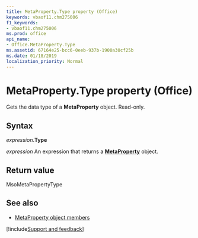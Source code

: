 ```yaml
---
title: MetaProperty.Type property (Office)
keywords: vbaof11.chm275006
f1_keywords:
- vbaof11.chm275006
ms.prod: office
api_name:
- Office.MetaProperty.Type
ms.assetid: 67164e25-bcc6-0eeb-937b-1900a30cf25b
ms.date: 01/18/2019
localization_priority: Normal
---
```



# MetaProperty.Type property (Office)

Gets the data type of a **MetaProperty** object. Read-only.


## Syntax

_expression_.**Type**

_expression_ An expression that returns a **[MetaProperty](Office.MetaProperty.md)** object.


## Return value

MsoMetaPropertyType


## See also

- [MetaProperty object members](overview/Library-Reference/metaproperty-members-office.md)




[!include[Support and feedback](~/includes/feedback-boilerplate.md)]